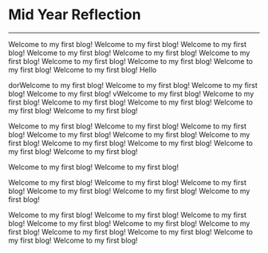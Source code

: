 # Mid Year Reflection
---
Welcome to my first blog! Welcome to my first blog! Welcome to my first blog! Welcome to my first blog! Welcome to my first blog! Welcome to my first blog! Welcome to my first blog! Welcome to my first blog! Welcome to my first blog! Welcome to my first blog! 
Hello

dorWelcome to my first blog! Welcome to my first blog! Welcome to my first blog! Welcome to my first blog! vWelcome to my first blog! Welcome to my first blog! Welcome to my first blog! Welcome to my first blog! Welcome to my first blog! Welcome to my first blog! 

Welcome to my first blog! Welcome to my first blog! Welcome to my first blog! Welcome to my first blog! Welcome to my first blog! Welcome to my first blog! Welcome to my first blog! Welcome to my first blog! Welcome to my first blog! Welcome to my first blog! 

Welcome to my first blog! Welcome to my first blog! 

Welcome to my first blog! Welcome to my first blog! Welcome to my first blog! Welcome to my first blog! Welcome to my first blog! Welcome to my first blog! 

Welcome to my first blog! Welcome to my first blog! Welcome to my first blog! Welcome to my first blog! Welcome to my first blog! Welcome to my first blog! Welcome to my first blog! Welcome to my first blog! Welcome to my first blog! Welcome to my first blog! 
